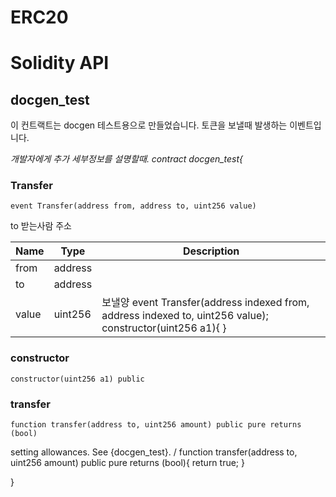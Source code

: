 # ERC20

# Solidity API

## docgen_test

이 컨트랙트는 docgen 테스트용으로 만들었습니다.
토큰을 보낼때 발생하는 이벤트입니다.

_개발자에게 추가 세부정보를 설명할때.
contract docgen_test{_

### Transfer

```solidity
event Transfer(address from, address to, uint256 value)
```

to 받는사람 주소

| Name | Type | Description |
| ---- | ---- | ----------- |
| from | address |  |
| to | address |  |
| value | uint256 | 보낼양     event Transfer(address indexed from, address indexed to, uint256 value);          constructor(uint256 a1){             } |

### constructor

```solidity
constructor(uint256 a1) public
```

### transfer

```solidity
function transfer(address to, uint256 amount) public pure returns (bool)
```

setting
allowances. See {docgen_test}.
/
    function transfer(address to, uint256 amount) public pure returns (bool){
        return true;
    }

}

